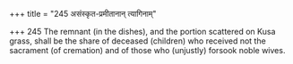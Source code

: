 +++
title = "245 असंस्कृत-प्रमीतानान् त्यागिनाम्"

+++
245	The remnant (in the dishes), and the portion scattered on Kusa grass, shall be the share of deceased (children) who received not the sacrament (of cremation) and of those who (unjustly) forsook noble wives.